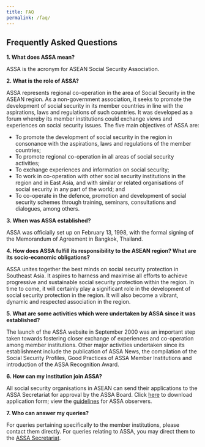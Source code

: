 ```yaml
---
title: FAQ
permalink: /faq/
---
```

## Frequently Asked Questions

**1. What does ASSA mean?**

ASSA is the acronym for ASEAN Social Security Association.

**2. What is the role of ASSA?**

ASSA represents regional co-operation in the area of Social Security in the ASEAN region. As a non-government association, it seeks to promote the development of social security in its member countries in line with the aspirations, laws and regulations of such countries. It was developed as a forum whereby its member institutions could exchange views and experiences on social security issues. The five main objectives of ASSA are:
* To promote the development of social security in the region in consonance with the aspirations, laws and regulations of the member countries;
* To promote regional co-operation in all areas of social security activities;
* To exchange experiences and information on social security;
* To work in co-operation with other social security institutions in the region and in East Asia, and with similar or related organisations of social security in any part of the world; and
* To co-operate in the defence, promotion and development of social security schemes through training, seminars, consultations and dialogues, among others.

**3. When was ASSA established?**

ASSA was officially set up on February 13, 1998, with the formal signing of the Memorandum of Agreement in Bangkok, Thailand.

**4. How does ASSA fulfill its responsibility to the ASEAN region? What are its socio-economic obligations?**

ASSA unites together the best minds on social security protection in Southeast Asia. It aspires to harness and maximise all efforts to achieve progressive and sustainable social security protection within the region. In time to come, it will certainly play a significant role in the development of social security protection in the region. It will also become a vibrant, dynamic and respected association in the region.

**5. What are some activities which were undertaken by ASSA since it was established?**

The launch of the ASSA website in September 2000 was an important step taken towards fostering closer exchange of experiences and co-operation among member institutions. Other major activities undertaken since its establishment include the publication of ASSA News, the compilation of the Social Security Profiles, Good Practices of ASSA Member Institutions and introduction of the ASSA Recognition Award.

**6. How can my institution join ASSA?**

All social security organisations in ASEAN can send their applications to the ASSA Secretariat for approval by the ASSA Board. Click [here](https://www.asean-ssa.org/PDF/FAQ/ASSA.pdf) to download application form; view the [guidelines](https://www.asean-ssa.org/PDF/FAQ/wcm001085.pdf) for ASSA observers.

**7. Who can answer my queries?**

For queries pertaining specifically to the member institutions, please contact them directly. For queries relating to ASSA, you may direct them to the [ASSA Secretariat](https://www.asean-ssa.org/Contact-Us-ASSA.aspx).